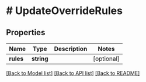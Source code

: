 # # UpdateOverrideRules

## Properties

Name | Type | Description | Notes
------------ | ------------- | ------------- | -------------
**rules** | **string** |  | [optional]

[[Back to Model list]](../../README.md#models) [[Back to API list]](../../README.md#endpoints) [[Back to README]](../../README.md)
